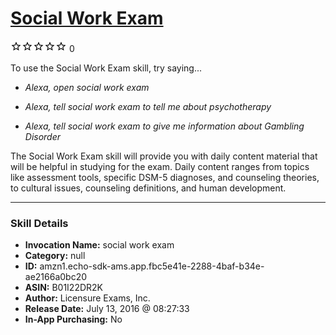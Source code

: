# [Social Work Exam](http://alexa.amazon.com/#skills/amzn1.echo-sdk-ams.app.fbc5e41e-2288-4baf-b34e-ae2166a0bc20)
![0 stars](../../images/ic_star_border_black_18dp_1x.png)![0 stars](../../images/ic_star_border_black_18dp_1x.png)![0 stars](../../images/ic_star_border_black_18dp_1x.png)![0 stars](../../images/ic_star_border_black_18dp_1x.png)![0 stars](../../images/ic_star_border_black_18dp_1x.png) 0

To use the Social Work Exam skill, try saying...

* *Alexa, open social work exam*

* *Alexa, tell social work exam to tell me about psychotherapy*

* *Alexa, tell social work exam to give me information about Gambling Disorder*

The Social Work Exam skill will provide you with daily content material that will be helpful in studying for the exam. Daily content ranges from topics like assessment tools, specific DSM-5 diagnoses, and counseling theories, to cultural issues, counseling definitions, and human development.

***

### Skill Details

* **Invocation Name:** social work exam
* **Category:** null
* **ID:** amzn1.echo-sdk-ams.app.fbc5e41e-2288-4baf-b34e-ae2166a0bc20
* **ASIN:** B01I22DR2K
* **Author:** Licensure Exams, Inc.
* **Release Date:** July 13, 2016 @ 08:27:33
* **In-App Purchasing:** No
